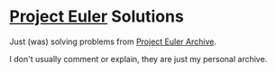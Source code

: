 # [Project Euler](https://projecteuler.net/archives) Solutions

Just (was) solving problems from [Project Euler Archive](https://projecteuler.net/archives).

I don't usually comment or explain, they are just my personal archive. 
